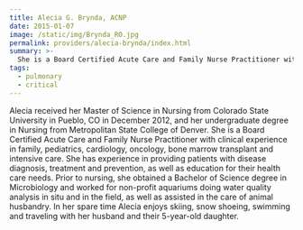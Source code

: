 ```yaml
---
title: Alecia G. Brynda, ACNP
date: 2015-01-07
image: /static/img/Brynda_RO.jpg
permalink: providers/alecia-brynda/index.html
summary: >-
  She is a Board Certified Acute Care and Family Nurse Practitioner with clinical experience in family, pediatrics, cardiology, oncology, bone marrow transplant and intensive care.
tags:
  - pulmonary
  - critical
---
```

Alecia received her Master of Science in Nursing from Colorado State University in Pueblo, CO in December 2012, and her undergraduate degree in Nursing from Metropolitan State College of Denver. She is a Board Certified Acute Care and Family Nurse Practitioner with clinical experience in family, pediatrics, cardiology, oncology, bone marrow transplant and intensive care. She has experience in providing patients with disease diagnosis, treatment and prevention, as well as education for their health care needs. Prior to nursing, she obtained a Bachelor of Science degree in Microbiology and worked for non-profit aquariums doing water quality analysis in situ and in the field, as well as assisted in the care of animal husbandry. In her spare time Alecia enjoys skiing, snow shoeing, swimming and traveling with her husband and their 5-year-old daughter.